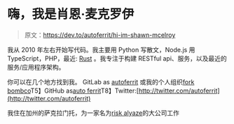 # 嗨，我是肖恩·麦克罗伊

> 原文：<https://dev.to/autoferrit/hi-im-shawn-mcelroy>

我从 2010 年左右开始写代码。我主要用 Python 写散文，Node.js 用 TypeScript，PHP，最近: [Rust](https://www.rust-lang.org/en-US/) 。我专注于构建 RESTful api、服务，以及最近的服务/应用程序架构。

你可以在几个地方找到我。
GitLab as [autoferrit](https://gitlab.com/autoferrit) 或我的个人组织[fork bombco](https://gitlab.com/forkbombco)T5】GitHub as[auto ferrit](https://github.com/autoferrit)T8】Twitter:[http://twitter.com/autoferrit](http://twitter.com/autoferrit)

我住在加州的萨克拉门托，为一家名为[risk alyaze](https://www.riskalyze.com/)的大公司工作